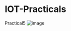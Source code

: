 # IOT-Practicals
Practical5
![image](https://github.com/user-attachments/assets/9c7d8db0-9515-4df8-b9a0-397e0ed2fdf8)
